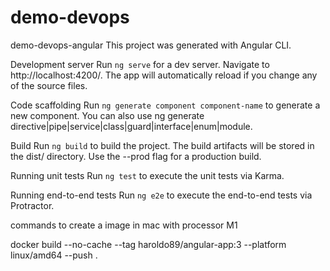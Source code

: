 # demo-devops

demo-devops-angular
This project was generated with Angular CLI.

Development server
Run `ng serve` for a dev server. Navigate to http://localhost:4200/. The app will automatically reload if you change any of the source files.

Code scaffolding
Run `ng generate component component-name` to generate a new component. You can also use ng generate directive|pipe|service|class|guard|interface|enum|module.

Build
Run `ng build` to build the project. The build artifacts will be stored in the dist/ directory. Use the --prod flag for a production build.

Running unit tests
Run `ng test` to execute the unit tests via Karma.

Running end-to-end tests
Run `ng e2e` to execute the end-to-end tests via Protractor.

commands to create a image in mac with processor M1

docker build --no-cache --tag haroldo89/angular-app:3 --platform linux/amd64 --push .